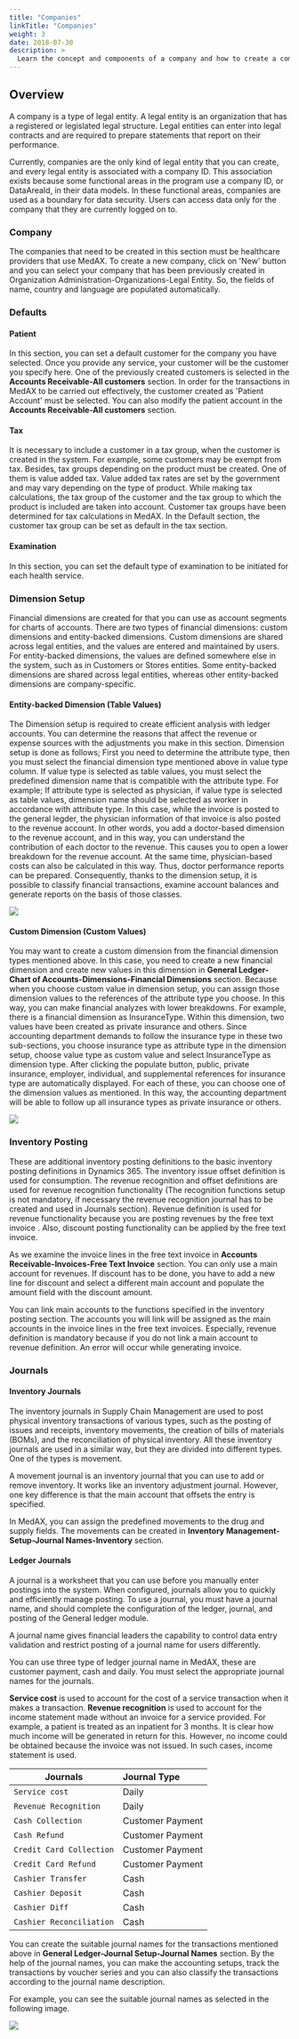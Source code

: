 ```yaml
---
title: "Companies"
linkTitle: "Companies"
weight: 3
date: 2018-07-30
description: >
  Learn the concept and components of a company and how to create a company 
---
```


## **Overview**

A company is a type of legal entity. A legal entity is an organization that has a registered or legislated legal structure. Legal entities can enter into legal contracts and are required to prepare statements that report on their performance. 

 Currently, companies are the only kind of legal entity that you can create, and every legal entity is associated with a company ID. This association exists because some functional areas in the program use a company ID, or DataAreaId, in their data models. In these functional areas, companies are used as a boundary for data security. Users can access data only for the company that they are currently logged on to.

### **Company**

The companies that need to be created in this section must be healthcare providers that use MedAX. To create a new company, click on 'New' button and you can select your company that has been previously created in Organization Administration-Organizations-Legal Entity. So, the fields of name, country and language are populated automatically.

### **Defaults**

#### **Patient**
In this section, you can set a default customer for the company you have selected. Once you provide any service, your customer will be the customer you specify here. One of the previously created customers is selected in the **Accounts Receivable-All customers** section. In order for the transactions in MedAX to be carried out effectively, the customer created as 'Patient Account' must be selected. You can also modify the patient account in the **Accounts Receivable-All customers** section. 

#### **Tax**

It is necessary to include a customer in a tax group, when the customer is created in the system. For example, some customers may be exempt from tax. Besides, tax groups depending on the product must be created. One of them is value added tax. Value added tax rates are set by the government and may vary depending on the type of product. While making tax calculations, the tax group of the customer and the tax group to which the product is included are taken into account. Customer tax groups have been determined for tax calculations in MedAX. In the Default section, the customer tax group can be set as default in the tax section.

#### **Examination**

In this section, you can set the default type of examination to be initiated for each health service.


### **Dimension Setup**

Financial dimensions are created for that you can use as account segments for charts of accounts. There are two types of financial dimensions: custom dimensions and entity-backed dimensions. Custom dimensions are shared across legal entities, and the values are entered and maintained by users. For entity-backed dimensions, the values are defined somewhere else in the system, such as in Customers or Stores entities. Some entity-backed dimensions are shared across legal entities, whereas other entity-backed dimensions are company-specific.

#### **Entity-backed Dimension (Table Values)**


The Dimension setup is required to create efficient analysis with ledger accounts. You can determine the reasons that affect the revenue or expense sources with the adjustments you make in this section. Dimension setup is done as follows; First you need to determine the attribute type, then you must select the financial dimension type mentioned above in value type column. If value type is selected as table values, you must select the predefined dimension name that is compatible with the attribute type. For example; If attribute type is selected as physician, if value type is selected as table values, dimension name should be selected as worker in accordance with attribute type. In this case, while the invoice is posted to the general legder, the physician information of that invoice is also posted to the revenue account. In other words, you add a doctor-based dimension to the revenue account, and in this way, you can understand the contribution of each doctor to the revenue. This causes you to open a lower breakdown for the revenue account. At the same time, physician-based costs can also be calculated in this way. Thus, doctor performance reports can be prepared. Consequently, thanks to the dimension setup, it is possible to classify financial transactions, examine account balances and generate reports on the basis of those classes.

![](assets/Dimension-1.png)

#### **Custom Dimension (Custom Values)**

You may want to create a custom dimension from the financial dimension types mentioned above. In this case, you need to create a new financial dimension and create new values in this dimension in **General Ledger-Chart of Accounts-Dimensions-Financial Dimensions** section. Because when you choose custom value in dimension setup, you can assign those dimension values to the references of the attribute type you choose. In this way, you can make financial analyzes with lower breakdowns. For example, there is a financial dimension as InsuranceType. Within this dimension, two values have been created as private insurance and others. Since accounting department demands to follow the insurance type in these two sub-sections, you choose insurance type as attribute type in the dimension setup, choose value type as custom value and select InsuranceType as dimension type. After clicking the populate button, public, private insurance, employer, individual, and supplemental references for insurance type are automatically displayed. For each of these, you can choose one of the dimension values as mentioned. In this way, the accounting department will be able to follow up all insurance types as private insurance or others.

![](assets/Dimension-2.png)

### **Inventory Posting**

These are additional inventory posting definitions to the basic inventory posting definitions in Dynamics 365. The inventory issue offset definition is used for consumption. The revenue recognition and offset definitions are used for revenue recognition functionality (The recognition functions setup is not mandatory, if necessary the revenue recognition journal has to be created and used in Journals section). Revenue definition is used for revenue functionality because you are posting revenues by the free text invoice . Also, discount posting functionality can be applied by the free text invoice.

As we examine the invoice lines in the free text invoice in **Accounts Receivable-Invoices-Free Text Invoice** section. You can only use a main account for revenues. If discount has to be done, you have to add a new line for discount and select a different main account and populate the amount field with the discount amount.

You can link main accounts to the functions specified in the inventory posting section. The accounts you will link will be assigned as the main accounts in the invoice lines in the free text invoices. Especially, revenue definition is mandatory because if you do not link a main account to revenue definition. An error will occur while generating invoice. 

### **Journals**

#### **Inventory Journals**

The inventory journals in Supply Chain Management are used to post physical inventory transactions of various types, such as the posting of issues and receipts, inventory movements, the creation of bills of materials (BOMs), and the reconciliation of physical inventory. All these inventory journals are used in a similar way, but they are divided into different types. One of the types is movement. 

A movement journal is an inventory journal that you can use to add or remove inventory. It works like an inventory adjustment journal. However, one key difference is that the main account that offsets the entry is specified.

In MedAX, you can assign the predefined movements to the drug and supply fields. The movements can be created in **Inventory Management-Setup-Journal Names-Inventory** section.

#### **Ledger Journals**

A journal is a worksheet that you can use before you manually enter postings into the system. When configured, journals allow you to quickly and efficiently manage posting. To use a journal, you must have a journal name, and should complete the configuration of the ledger, journal, and posting of the General ledger module.

A journal name gives financial leaders the capability to control data entry validation and restrict posting of a journal name for users differently.

You can use three type of ledger journal name in MedAX, these are customer payment, cash and daily. You must select the appropriate journal names for the journals. 

**Service cost** is used to account for the cost of a service transaction when it makes a transaction. **Revenue recognition** is used to account for the income statement made without an invoice for a service provided. For example, a patient is treated as an inpatient for 3 months. It is clear how much income will be generated in return for this. However, no income could be obtained because the invoice was not issued. In such cases, income statement is used. 

| Journals                 | Journal Type     |  
|--------------------------|:-----------------|
| `Service cost`           | Daily            |
| `Revenue Recognition`    | Daily            |
| `Cash Collection`        | Customer Payment |
| `Cash Refund`            | Customer Payment |
| `Credit Card Collection` | Customer Payment |
| `Credit Card Refund`     | Customer Payment |
| `Cashier Transfer`       | Cash             |
| `Cashier Deposit`        | Cash             |
| `Cashier Diff`           | Cash             |
| `Cashier Reconciliation` | Cash             |

You can create the suitable journal names for the transactions mentioned above in **General Ledger-Journal Setup-Journal Names** section. By the help of the journal names, you can make the accounting setups, track the transactions by voucher series and you can also classify the transactions according to the journal name description.

For example, you can see the suitable journal names as selected in the following image. 

![](assets/Dimension-3.png)





